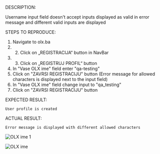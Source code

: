 DESCRIPTION: 

  Username input field doesn't accept inputs displayed as valid in error message and different valid inputs are displayed 
  
STEPS TO REPRODUCE: 

  1. Navigate to olx.ba
  2. 2.	Click on „REGISTRACIJA“ button in NavBar
  3. 3.	Click on „REGISTRUJ PROFIL“ button
  4. In "Vase OLX ime" field enter "qa-testing"
  5. Click on "ZAVRSI REGISTRACIJU" button
  (Error message for allowed characters is displayed next to the input field)
  6. In "Vase OLX ime" field change input to "qa_testing"
  7. Click on "ZAVRSI REGISTRACIJU" button
  
  EXPECTED RESULT: 
  
    User profile is created
    
  ACTUAL RESULT: 
  
    Error message is displayed with different allowed characters
  
  ![OLX ime 1](https://user-images.githubusercontent.com/121490682/220824607-8e52d4f2-b5ce-463c-ba60-bd7d3ea3c4b7.png)

![OLX ime](https://user-images.githubusercontent.com/121490682/220824619-d6e11c76-e433-442b-88f4-419292a9fff8.png)
